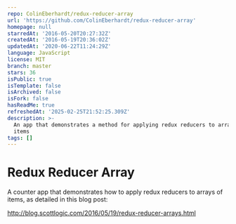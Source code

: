 ```yaml
---
repo: ColinEberhardt/redux-reducer-array
url: 'https://github.com/ColinEberhardt/redux-reducer-array'
homepage: null
starredAt: '2016-05-20T20:27:32Z'
createdAt: '2016-05-19T20:36:02Z'
updatedAt: '2020-06-22T11:24:29Z'
language: JavaScript
license: MIT
branch: master
stars: 36
isPublic: true
isTemplate: false
isArchived: false
isFork: false
hasReadMe: true
refreshedAt: '2025-02-25T21:52:25.309Z'
description: >-
  An app that demonstrates a method for applying redux reducers to arrays of
  items
tags: []
---
```


# Redux Reducer Array

A counter app that demonstrates how to apply redux reducers to arrays of items, as detailed in this blog post:

http://blog.scottlogic.com/2016/05/19/redux-reducer-arrays.html
